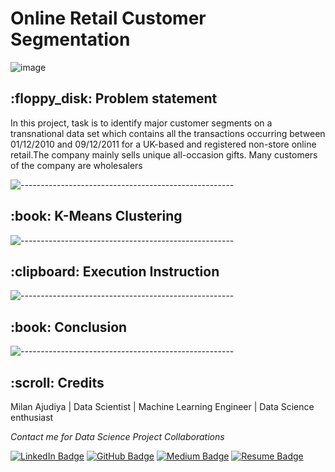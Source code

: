 
<h1> Online Retail Customer Segmentation </h1>

![image](https://user-images.githubusercontent.com/98526274/204746185-71ebe0c0-f4b8-47bc-bf05-7f021e6db891.png)


<h2> :floppy_disk: Problem statement </h2>
In this project, task is to identify major customer segments on a transnational data set which contains all the transactions occurring between 01/12/2010 and 09/12/2011 for a UK-based and registered non-store online retail.The company mainly sells unique all-occasion gifts. Many customers of the company are wholesalers


![-----------------------------------------------------](https://raw.githubusercontent.com/andreasbm/readme/master/assets/lines/rainbow.png)

<h2> :book: K-Means Clustering </h2>

![-----------------------------------------------------](https://raw.githubusercontent.com/andreasbm/readme/master/assets/lines/rainbow.png)

<h2> :clipboard: Execution Instruction</h2>

![-----------------------------------------------------](https://raw.githubusercontent.com/andreasbm/readme/master/assets/lines/rainbow.png)

<h2> :book: Conclusion </h2>

![-----------------------------------------------------](https://raw.githubusercontent.com/andreasbm/readme/master/assets/lines/rainbow.png)


<h2 id="credits"> :scroll: Credits</h2>

Milan Ajudiya | Data Scientist | Machine Learning Engineer | Data Science enthusiast

<p> <i> Contact me for Data Science Project Collaborations</i></p>


[![LinkedIn Badge](https://img.shields.io/badge/LinkedIn-0077B5?style=for-the-badge&logo=linkedin&logoColor=white)](https://www.linkedin.com/in/milan-ajudiya)
[![GitHub Badge](https://img.shields.io/badge/GitHub-100000?style=for-the-badge&logo=github&logoColor=white)](https://github.com/milanajudiya)
[![Medium Badge](https://img.shields.io/badge/Medium-1DA1F2?style=for-the-badge&logo=medium&logoColor=white)](https://medium.com/me/stories/public)
[![Resume Badge](https://img.shields.io/badge/resume-0077B5?style=for-the-badge&logo=resume&logoColor=white)](https://drive.google.com/file/d/1SQH0Hi2GxmWMB2ia-IDDtpIV2cZzvRL2/view?usp=sharing)
